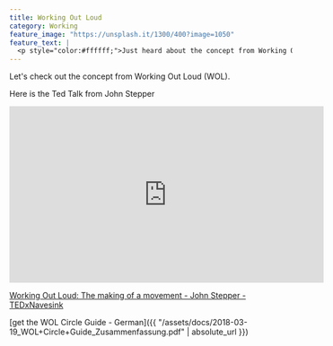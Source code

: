 ```yaml
---
title: Working Out Loud
category: Working
feature_image: "https://unsplash.it/1300/400?image=1050"
feature_text: |
  <p style="color:#ffffff;">Just heard about the concept from Working Out Loud.</p>
---
```


Let's check out the concept from Working Out Loud (WOL).

<!-- more -->

Here is the Ted Talk from John Stepper

<iframe width="560" height="315" src="https://www.youtube.com/embed/XpjNl3Z10uc" frameborder="0" allow="autoplay; encrypted-media" allowfullscreen></iframe>

[Working Out Loud: The making of a movement - John Stepper - TEDxNavesink](https://www.youtube.com/watch?v=XpjNl3Z10uc)

[get the WOL Circle Guide - German]({{ "/assets/docs/2018-03-19_WOL+Circle+Guide_Zusammenfassung.pdf" | absolute_url }})